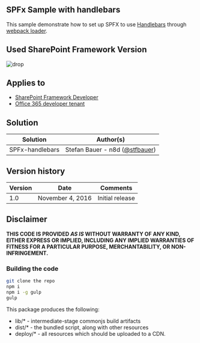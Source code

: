 ## SPFx Sample with handlebars

This sample demonstrate how to set up SPFX to use [Handlebars](http://handlebarsjs.com) through [webpack loader](https://webpack.github.io/docs/loaders.html).



## Used SharePoint Framework Version
![drop](https://img.shields.io/badge/drop-GA-green.svg)

## Applies to

* [SharePoint Framework Developer](http://dev.office.com/sharepoint/docs/spfx/sharepoint-framework-overview)
* [Office 365 developer tenant](http://dev.office.com/sharepoint/docs/spfx/set-up-your-developer-tenant)

## Solution

Solution|Author(s)
--------|---------
SPFx-handlebars | Stefan Bauer - n8d ([@stfbauer](https://twitter.com/stfbauer))

## Version history

Version|Date|Comments
-------|----|--------
1.0|November 4, 2016|Initial release

## Disclaimer
**THIS CODE IS PROVIDED *AS IS* WITHOUT WARRANTY OF ANY KIND, EITHER EXPRESS OR IMPLIED, INCLUDING ANY IMPLIED WARRANTIES OF FITNESS FOR A PARTICULAR PURPOSE, MERCHANTABILITY, OR NON-INFRINGEMENT.**

### Building the code

```bash
git clone the repo
npm i
npm i -g gulp
gulp
```

This package produces the following:

* lib/* - intermediate-stage commonjs build artifacts
* dist/* - the bundled script, along with other resources
* deploy/* - all resources which should be uploaded to a CDN.


